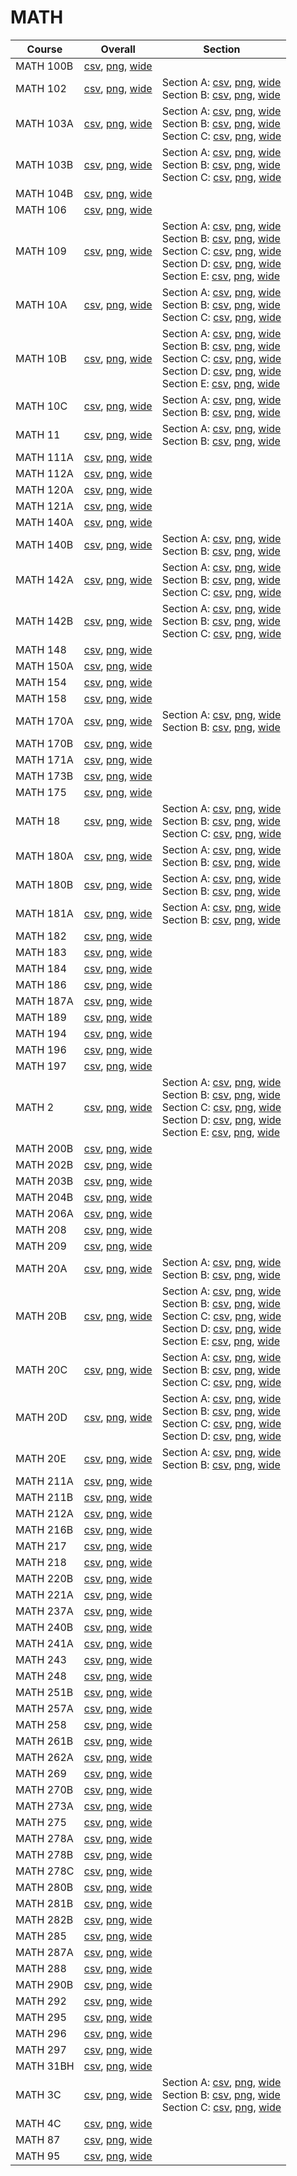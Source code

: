 # MATH

| Course | Overall | Section |
| ------ | ------- | ------- |
| MATH 100B | [csv](https://github.com/UCSD-Historical-Enrollment-Data/2024Winter/blob/main/overall/MATH%20100B.csv), [png](https://raw.githubusercontent.com/UCSD-Historical-Enrollment-Data/2024Winter/main/plot_overall/MATH%20100B.png), [wide](https://raw.githubusercontent.com/UCSD-Historical-Enrollment-Data/2024Winter/main/plot_overall_wide/MATH%20100B.png) |  |
| MATH 102 | [csv](https://github.com/UCSD-Historical-Enrollment-Data/2024Winter/blob/main/overall/MATH%20102.csv), [png](https://raw.githubusercontent.com/UCSD-Historical-Enrollment-Data/2024Winter/main/plot_overall/MATH%20102.png), [wide](https://raw.githubusercontent.com/UCSD-Historical-Enrollment-Data/2024Winter/main/plot_overall_wide/MATH%20102.png) | Section A: [csv](https://github.com/UCSD-Historical-Enrollment-Data/2024Winter/blob/main/section/MATH%20102_A.csv), [png](https://raw.githubusercontent.com/UCSD-Historical-Enrollment-Data/2024Winter/main/plot_section/MATH%20102_A.png), [wide](https://raw.githubusercontent.com/UCSD-Historical-Enrollment-Data/2024Winter/main/plot_section_wide/MATH%20102_A.png)<br>Section B: [csv](https://github.com/UCSD-Historical-Enrollment-Data/2024Winter/blob/main/section/MATH%20102_B.csv), [png](https://raw.githubusercontent.com/UCSD-Historical-Enrollment-Data/2024Winter/main/plot_section/MATH%20102_B.png), [wide](https://raw.githubusercontent.com/UCSD-Historical-Enrollment-Data/2024Winter/main/plot_section_wide/MATH%20102_B.png) |
| MATH 103A | [csv](https://github.com/UCSD-Historical-Enrollment-Data/2024Winter/blob/main/overall/MATH%20103A.csv), [png](https://raw.githubusercontent.com/UCSD-Historical-Enrollment-Data/2024Winter/main/plot_overall/MATH%20103A.png), [wide](https://raw.githubusercontent.com/UCSD-Historical-Enrollment-Data/2024Winter/main/plot_overall_wide/MATH%20103A.png) | Section A: [csv](https://github.com/UCSD-Historical-Enrollment-Data/2024Winter/blob/main/section/MATH%20103A_A.csv), [png](https://raw.githubusercontent.com/UCSD-Historical-Enrollment-Data/2024Winter/main/plot_section/MATH%20103A_A.png), [wide](https://raw.githubusercontent.com/UCSD-Historical-Enrollment-Data/2024Winter/main/plot_section_wide/MATH%20103A_A.png)<br>Section B: [csv](https://github.com/UCSD-Historical-Enrollment-Data/2024Winter/blob/main/section/MATH%20103A_B.csv), [png](https://raw.githubusercontent.com/UCSD-Historical-Enrollment-Data/2024Winter/main/plot_section/MATH%20103A_B.png), [wide](https://raw.githubusercontent.com/UCSD-Historical-Enrollment-Data/2024Winter/main/plot_section_wide/MATH%20103A_B.png)<br>Section C: [csv](https://github.com/UCSD-Historical-Enrollment-Data/2024Winter/blob/main/section/MATH%20103A_C.csv), [png](https://raw.githubusercontent.com/UCSD-Historical-Enrollment-Data/2024Winter/main/plot_section/MATH%20103A_C.png), [wide](https://raw.githubusercontent.com/UCSD-Historical-Enrollment-Data/2024Winter/main/plot_section_wide/MATH%20103A_C.png) |
| MATH 103B | [csv](https://github.com/UCSD-Historical-Enrollment-Data/2024Winter/blob/main/overall/MATH%20103B.csv), [png](https://raw.githubusercontent.com/UCSD-Historical-Enrollment-Data/2024Winter/main/plot_overall/MATH%20103B.png), [wide](https://raw.githubusercontent.com/UCSD-Historical-Enrollment-Data/2024Winter/main/plot_overall_wide/MATH%20103B.png) | Section A: [csv](https://github.com/UCSD-Historical-Enrollment-Data/2024Winter/blob/main/section/MATH%20103B_A.csv), [png](https://raw.githubusercontent.com/UCSD-Historical-Enrollment-Data/2024Winter/main/plot_section/MATH%20103B_A.png), [wide](https://raw.githubusercontent.com/UCSD-Historical-Enrollment-Data/2024Winter/main/plot_section_wide/MATH%20103B_A.png)<br>Section B: [csv](https://github.com/UCSD-Historical-Enrollment-Data/2024Winter/blob/main/section/MATH%20103B_B.csv), [png](https://raw.githubusercontent.com/UCSD-Historical-Enrollment-Data/2024Winter/main/plot_section/MATH%20103B_B.png), [wide](https://raw.githubusercontent.com/UCSD-Historical-Enrollment-Data/2024Winter/main/plot_section_wide/MATH%20103B_B.png)<br>Section C: [csv](https://github.com/UCSD-Historical-Enrollment-Data/2024Winter/blob/main/section/MATH%20103B_C.csv), [png](https://raw.githubusercontent.com/UCSD-Historical-Enrollment-Data/2024Winter/main/plot_section/MATH%20103B_C.png), [wide](https://raw.githubusercontent.com/UCSD-Historical-Enrollment-Data/2024Winter/main/plot_section_wide/MATH%20103B_C.png) |
| MATH 104B | [csv](https://github.com/UCSD-Historical-Enrollment-Data/2024Winter/blob/main/overall/MATH%20104B.csv), [png](https://raw.githubusercontent.com/UCSD-Historical-Enrollment-Data/2024Winter/main/plot_overall/MATH%20104B.png), [wide](https://raw.githubusercontent.com/UCSD-Historical-Enrollment-Data/2024Winter/main/plot_overall_wide/MATH%20104B.png) |  |
| MATH 106 | [csv](https://github.com/UCSD-Historical-Enrollment-Data/2024Winter/blob/main/overall/MATH%20106.csv), [png](https://raw.githubusercontent.com/UCSD-Historical-Enrollment-Data/2024Winter/main/plot_overall/MATH%20106.png), [wide](https://raw.githubusercontent.com/UCSD-Historical-Enrollment-Data/2024Winter/main/plot_overall_wide/MATH%20106.png) |  |
| MATH 109 | [csv](https://github.com/UCSD-Historical-Enrollment-Data/2024Winter/blob/main/overall/MATH%20109.csv), [png](https://raw.githubusercontent.com/UCSD-Historical-Enrollment-Data/2024Winter/main/plot_overall/MATH%20109.png), [wide](https://raw.githubusercontent.com/UCSD-Historical-Enrollment-Data/2024Winter/main/plot_overall_wide/MATH%20109.png) | Section A: [csv](https://github.com/UCSD-Historical-Enrollment-Data/2024Winter/blob/main/section/MATH%20109_A.csv), [png](https://raw.githubusercontent.com/UCSD-Historical-Enrollment-Data/2024Winter/main/plot_section/MATH%20109_A.png), [wide](https://raw.githubusercontent.com/UCSD-Historical-Enrollment-Data/2024Winter/main/plot_section_wide/MATH%20109_A.png)<br>Section B: [csv](https://github.com/UCSD-Historical-Enrollment-Data/2024Winter/blob/main/section/MATH%20109_B.csv), [png](https://raw.githubusercontent.com/UCSD-Historical-Enrollment-Data/2024Winter/main/plot_section/MATH%20109_B.png), [wide](https://raw.githubusercontent.com/UCSD-Historical-Enrollment-Data/2024Winter/main/plot_section_wide/MATH%20109_B.png)<br>Section C: [csv](https://github.com/UCSD-Historical-Enrollment-Data/2024Winter/blob/main/section/MATH%20109_C.csv), [png](https://raw.githubusercontent.com/UCSD-Historical-Enrollment-Data/2024Winter/main/plot_section/MATH%20109_C.png), [wide](https://raw.githubusercontent.com/UCSD-Historical-Enrollment-Data/2024Winter/main/plot_section_wide/MATH%20109_C.png)<br>Section D: [csv](https://github.com/UCSD-Historical-Enrollment-Data/2024Winter/blob/main/section/MATH%20109_D.csv), [png](https://raw.githubusercontent.com/UCSD-Historical-Enrollment-Data/2024Winter/main/plot_section/MATH%20109_D.png), [wide](https://raw.githubusercontent.com/UCSD-Historical-Enrollment-Data/2024Winter/main/plot_section_wide/MATH%20109_D.png)<br>Section E: [csv](https://github.com/UCSD-Historical-Enrollment-Data/2024Winter/blob/main/section/MATH%20109_E.csv), [png](https://raw.githubusercontent.com/UCSD-Historical-Enrollment-Data/2024Winter/main/plot_section/MATH%20109_E.png), [wide](https://raw.githubusercontent.com/UCSD-Historical-Enrollment-Data/2024Winter/main/plot_section_wide/MATH%20109_E.png) |
| MATH 10A | [csv](https://github.com/UCSD-Historical-Enrollment-Data/2024Winter/blob/main/overall/MATH%2010A.csv), [png](https://raw.githubusercontent.com/UCSD-Historical-Enrollment-Data/2024Winter/main/plot_overall/MATH%2010A.png), [wide](https://raw.githubusercontent.com/UCSD-Historical-Enrollment-Data/2024Winter/main/plot_overall_wide/MATH%2010A.png) | Section A: [csv](https://github.com/UCSD-Historical-Enrollment-Data/2024Winter/blob/main/section/MATH%2010A_A.csv), [png](https://raw.githubusercontent.com/UCSD-Historical-Enrollment-Data/2024Winter/main/plot_section/MATH%2010A_A.png), [wide](https://raw.githubusercontent.com/UCSD-Historical-Enrollment-Data/2024Winter/main/plot_section_wide/MATH%2010A_A.png)<br>Section B: [csv](https://github.com/UCSD-Historical-Enrollment-Data/2024Winter/blob/main/section/MATH%2010A_B.csv), [png](https://raw.githubusercontent.com/UCSD-Historical-Enrollment-Data/2024Winter/main/plot_section/MATH%2010A_B.png), [wide](https://raw.githubusercontent.com/UCSD-Historical-Enrollment-Data/2024Winter/main/plot_section_wide/MATH%2010A_B.png)<br>Section C: [csv](https://github.com/UCSD-Historical-Enrollment-Data/2024Winter/blob/main/section/MATH%2010A_C.csv), [png](https://raw.githubusercontent.com/UCSD-Historical-Enrollment-Data/2024Winter/main/plot_section/MATH%2010A_C.png), [wide](https://raw.githubusercontent.com/UCSD-Historical-Enrollment-Data/2024Winter/main/plot_section_wide/MATH%2010A_C.png) |
| MATH 10B | [csv](https://github.com/UCSD-Historical-Enrollment-Data/2024Winter/blob/main/overall/MATH%2010B.csv), [png](https://raw.githubusercontent.com/UCSD-Historical-Enrollment-Data/2024Winter/main/plot_overall/MATH%2010B.png), [wide](https://raw.githubusercontent.com/UCSD-Historical-Enrollment-Data/2024Winter/main/plot_overall_wide/MATH%2010B.png) | Section A: [csv](https://github.com/UCSD-Historical-Enrollment-Data/2024Winter/blob/main/section/MATH%2010B_A.csv), [png](https://raw.githubusercontent.com/UCSD-Historical-Enrollment-Data/2024Winter/main/plot_section/MATH%2010B_A.png), [wide](https://raw.githubusercontent.com/UCSD-Historical-Enrollment-Data/2024Winter/main/plot_section_wide/MATH%2010B_A.png)<br>Section B: [csv](https://github.com/UCSD-Historical-Enrollment-Data/2024Winter/blob/main/section/MATH%2010B_B.csv), [png](https://raw.githubusercontent.com/UCSD-Historical-Enrollment-Data/2024Winter/main/plot_section/MATH%2010B_B.png), [wide](https://raw.githubusercontent.com/UCSD-Historical-Enrollment-Data/2024Winter/main/plot_section_wide/MATH%2010B_B.png)<br>Section C: [csv](https://github.com/UCSD-Historical-Enrollment-Data/2024Winter/blob/main/section/MATH%2010B_C.csv), [png](https://raw.githubusercontent.com/UCSD-Historical-Enrollment-Data/2024Winter/main/plot_section/MATH%2010B_C.png), [wide](https://raw.githubusercontent.com/UCSD-Historical-Enrollment-Data/2024Winter/main/plot_section_wide/MATH%2010B_C.png)<br>Section D: [csv](https://github.com/UCSD-Historical-Enrollment-Data/2024Winter/blob/main/section/MATH%2010B_D.csv), [png](https://raw.githubusercontent.com/UCSD-Historical-Enrollment-Data/2024Winter/main/plot_section/MATH%2010B_D.png), [wide](https://raw.githubusercontent.com/UCSD-Historical-Enrollment-Data/2024Winter/main/plot_section_wide/MATH%2010B_D.png)<br>Section E: [csv](https://github.com/UCSD-Historical-Enrollment-Data/2024Winter/blob/main/section/MATH%2010B_E.csv), [png](https://raw.githubusercontent.com/UCSD-Historical-Enrollment-Data/2024Winter/main/plot_section/MATH%2010B_E.png), [wide](https://raw.githubusercontent.com/UCSD-Historical-Enrollment-Data/2024Winter/main/plot_section_wide/MATH%2010B_E.png) |
| MATH 10C | [csv](https://github.com/UCSD-Historical-Enrollment-Data/2024Winter/blob/main/overall/MATH%2010C.csv), [png](https://raw.githubusercontent.com/UCSD-Historical-Enrollment-Data/2024Winter/main/plot_overall/MATH%2010C.png), [wide](https://raw.githubusercontent.com/UCSD-Historical-Enrollment-Data/2024Winter/main/plot_overall_wide/MATH%2010C.png) | Section A: [csv](https://github.com/UCSD-Historical-Enrollment-Data/2024Winter/blob/main/section/MATH%2010C_A.csv), [png](https://raw.githubusercontent.com/UCSD-Historical-Enrollment-Data/2024Winter/main/plot_section/MATH%2010C_A.png), [wide](https://raw.githubusercontent.com/UCSD-Historical-Enrollment-Data/2024Winter/main/plot_section_wide/MATH%2010C_A.png)<br>Section B: [csv](https://github.com/UCSD-Historical-Enrollment-Data/2024Winter/blob/main/section/MATH%2010C_B.csv), [png](https://raw.githubusercontent.com/UCSD-Historical-Enrollment-Data/2024Winter/main/plot_section/MATH%2010C_B.png), [wide](https://raw.githubusercontent.com/UCSD-Historical-Enrollment-Data/2024Winter/main/plot_section_wide/MATH%2010C_B.png) |
| MATH 11 | [csv](https://github.com/UCSD-Historical-Enrollment-Data/2024Winter/blob/main/overall/MATH%2011.csv), [png](https://raw.githubusercontent.com/UCSD-Historical-Enrollment-Data/2024Winter/main/plot_overall/MATH%2011.png), [wide](https://raw.githubusercontent.com/UCSD-Historical-Enrollment-Data/2024Winter/main/plot_overall_wide/MATH%2011.png) | Section A: [csv](https://github.com/UCSD-Historical-Enrollment-Data/2024Winter/blob/main/section/MATH%2011_A.csv), [png](https://raw.githubusercontent.com/UCSD-Historical-Enrollment-Data/2024Winter/main/plot_section/MATH%2011_A.png), [wide](https://raw.githubusercontent.com/UCSD-Historical-Enrollment-Data/2024Winter/main/plot_section_wide/MATH%2011_A.png)<br>Section B: [csv](https://github.com/UCSD-Historical-Enrollment-Data/2024Winter/blob/main/section/MATH%2011_B.csv), [png](https://raw.githubusercontent.com/UCSD-Historical-Enrollment-Data/2024Winter/main/plot_section/MATH%2011_B.png), [wide](https://raw.githubusercontent.com/UCSD-Historical-Enrollment-Data/2024Winter/main/plot_section_wide/MATH%2011_B.png) |
| MATH 111A | [csv](https://github.com/UCSD-Historical-Enrollment-Data/2024Winter/blob/main/overall/MATH%20111A.csv), [png](https://raw.githubusercontent.com/UCSD-Historical-Enrollment-Data/2024Winter/main/plot_overall/MATH%20111A.png), [wide](https://raw.githubusercontent.com/UCSD-Historical-Enrollment-Data/2024Winter/main/plot_overall_wide/MATH%20111A.png) |  |
| MATH 112A | [csv](https://github.com/UCSD-Historical-Enrollment-Data/2024Winter/blob/main/overall/MATH%20112A.csv), [png](https://raw.githubusercontent.com/UCSD-Historical-Enrollment-Data/2024Winter/main/plot_overall/MATH%20112A.png), [wide](https://raw.githubusercontent.com/UCSD-Historical-Enrollment-Data/2024Winter/main/plot_overall_wide/MATH%20112A.png) |  |
| MATH 120A | [csv](https://github.com/UCSD-Historical-Enrollment-Data/2024Winter/blob/main/overall/MATH%20120A.csv), [png](https://raw.githubusercontent.com/UCSD-Historical-Enrollment-Data/2024Winter/main/plot_overall/MATH%20120A.png), [wide](https://raw.githubusercontent.com/UCSD-Historical-Enrollment-Data/2024Winter/main/plot_overall_wide/MATH%20120A.png) |  |
| MATH 121A | [csv](https://github.com/UCSD-Historical-Enrollment-Data/2024Winter/blob/main/overall/MATH%20121A.csv), [png](https://raw.githubusercontent.com/UCSD-Historical-Enrollment-Data/2024Winter/main/plot_overall/MATH%20121A.png), [wide](https://raw.githubusercontent.com/UCSD-Historical-Enrollment-Data/2024Winter/main/plot_overall_wide/MATH%20121A.png) |  |
| MATH 140A | [csv](https://github.com/UCSD-Historical-Enrollment-Data/2024Winter/blob/main/overall/MATH%20140A.csv), [png](https://raw.githubusercontent.com/UCSD-Historical-Enrollment-Data/2024Winter/main/plot_overall/MATH%20140A.png), [wide](https://raw.githubusercontent.com/UCSD-Historical-Enrollment-Data/2024Winter/main/plot_overall_wide/MATH%20140A.png) |  |
| MATH 140B | [csv](https://github.com/UCSD-Historical-Enrollment-Data/2024Winter/blob/main/overall/MATH%20140B.csv), [png](https://raw.githubusercontent.com/UCSD-Historical-Enrollment-Data/2024Winter/main/plot_overall/MATH%20140B.png), [wide](https://raw.githubusercontent.com/UCSD-Historical-Enrollment-Data/2024Winter/main/plot_overall_wide/MATH%20140B.png) | Section A: [csv](https://github.com/UCSD-Historical-Enrollment-Data/2024Winter/blob/main/section/MATH%20140B_A.csv), [png](https://raw.githubusercontent.com/UCSD-Historical-Enrollment-Data/2024Winter/main/plot_section/MATH%20140B_A.png), [wide](https://raw.githubusercontent.com/UCSD-Historical-Enrollment-Data/2024Winter/main/plot_section_wide/MATH%20140B_A.png)<br>Section B: [csv](https://github.com/UCSD-Historical-Enrollment-Data/2024Winter/blob/main/section/MATH%20140B_B.csv), [png](https://raw.githubusercontent.com/UCSD-Historical-Enrollment-Data/2024Winter/main/plot_section/MATH%20140B_B.png), [wide](https://raw.githubusercontent.com/UCSD-Historical-Enrollment-Data/2024Winter/main/plot_section_wide/MATH%20140B_B.png) |
| MATH 142A | [csv](https://github.com/UCSD-Historical-Enrollment-Data/2024Winter/blob/main/overall/MATH%20142A.csv), [png](https://raw.githubusercontent.com/UCSD-Historical-Enrollment-Data/2024Winter/main/plot_overall/MATH%20142A.png), [wide](https://raw.githubusercontent.com/UCSD-Historical-Enrollment-Data/2024Winter/main/plot_overall_wide/MATH%20142A.png) | Section A: [csv](https://github.com/UCSD-Historical-Enrollment-Data/2024Winter/blob/main/section/MATH%20142A_A.csv), [png](https://raw.githubusercontent.com/UCSD-Historical-Enrollment-Data/2024Winter/main/plot_section/MATH%20142A_A.png), [wide](https://raw.githubusercontent.com/UCSD-Historical-Enrollment-Data/2024Winter/main/plot_section_wide/MATH%20142A_A.png)<br>Section B: [csv](https://github.com/UCSD-Historical-Enrollment-Data/2024Winter/blob/main/section/MATH%20142A_B.csv), [png](https://raw.githubusercontent.com/UCSD-Historical-Enrollment-Data/2024Winter/main/plot_section/MATH%20142A_B.png), [wide](https://raw.githubusercontent.com/UCSD-Historical-Enrollment-Data/2024Winter/main/plot_section_wide/MATH%20142A_B.png)<br>Section C: [csv](https://github.com/UCSD-Historical-Enrollment-Data/2024Winter/blob/main/section/MATH%20142A_C.csv), [png](https://raw.githubusercontent.com/UCSD-Historical-Enrollment-Data/2024Winter/main/plot_section/MATH%20142A_C.png), [wide](https://raw.githubusercontent.com/UCSD-Historical-Enrollment-Data/2024Winter/main/plot_section_wide/MATH%20142A_C.png) |
| MATH 142B | [csv](https://github.com/UCSD-Historical-Enrollment-Data/2024Winter/blob/main/overall/MATH%20142B.csv), [png](https://raw.githubusercontent.com/UCSD-Historical-Enrollment-Data/2024Winter/main/plot_overall/MATH%20142B.png), [wide](https://raw.githubusercontent.com/UCSD-Historical-Enrollment-Data/2024Winter/main/plot_overall_wide/MATH%20142B.png) | Section A: [csv](https://github.com/UCSD-Historical-Enrollment-Data/2024Winter/blob/main/section/MATH%20142B_A.csv), [png](https://raw.githubusercontent.com/UCSD-Historical-Enrollment-Data/2024Winter/main/plot_section/MATH%20142B_A.png), [wide](https://raw.githubusercontent.com/UCSD-Historical-Enrollment-Data/2024Winter/main/plot_section_wide/MATH%20142B_A.png)<br>Section B: [csv](https://github.com/UCSD-Historical-Enrollment-Data/2024Winter/blob/main/section/MATH%20142B_B.csv), [png](https://raw.githubusercontent.com/UCSD-Historical-Enrollment-Data/2024Winter/main/plot_section/MATH%20142B_B.png), [wide](https://raw.githubusercontent.com/UCSD-Historical-Enrollment-Data/2024Winter/main/plot_section_wide/MATH%20142B_B.png)<br>Section C: [csv](https://github.com/UCSD-Historical-Enrollment-Data/2024Winter/blob/main/section/MATH%20142B_C.csv), [png](https://raw.githubusercontent.com/UCSD-Historical-Enrollment-Data/2024Winter/main/plot_section/MATH%20142B_C.png), [wide](https://raw.githubusercontent.com/UCSD-Historical-Enrollment-Data/2024Winter/main/plot_section_wide/MATH%20142B_C.png) |
| MATH 148 | [csv](https://github.com/UCSD-Historical-Enrollment-Data/2024Winter/blob/main/overall/MATH%20148.csv), [png](https://raw.githubusercontent.com/UCSD-Historical-Enrollment-Data/2024Winter/main/plot_overall/MATH%20148.png), [wide](https://raw.githubusercontent.com/UCSD-Historical-Enrollment-Data/2024Winter/main/plot_overall_wide/MATH%20148.png) |  |
| MATH 150A | [csv](https://github.com/UCSD-Historical-Enrollment-Data/2024Winter/blob/main/overall/MATH%20150A.csv), [png](https://raw.githubusercontent.com/UCSD-Historical-Enrollment-Data/2024Winter/main/plot_overall/MATH%20150A.png), [wide](https://raw.githubusercontent.com/UCSD-Historical-Enrollment-Data/2024Winter/main/plot_overall_wide/MATH%20150A.png) |  |
| MATH 154 | [csv](https://github.com/UCSD-Historical-Enrollment-Data/2024Winter/blob/main/overall/MATH%20154.csv), [png](https://raw.githubusercontent.com/UCSD-Historical-Enrollment-Data/2024Winter/main/plot_overall/MATH%20154.png), [wide](https://raw.githubusercontent.com/UCSD-Historical-Enrollment-Data/2024Winter/main/plot_overall_wide/MATH%20154.png) |  |
| MATH 158 | [csv](https://github.com/UCSD-Historical-Enrollment-Data/2024Winter/blob/main/overall/MATH%20158.csv), [png](https://raw.githubusercontent.com/UCSD-Historical-Enrollment-Data/2024Winter/main/plot_overall/MATH%20158.png), [wide](https://raw.githubusercontent.com/UCSD-Historical-Enrollment-Data/2024Winter/main/plot_overall_wide/MATH%20158.png) |  |
| MATH 170A | [csv](https://github.com/UCSD-Historical-Enrollment-Data/2024Winter/blob/main/overall/MATH%20170A.csv), [png](https://raw.githubusercontent.com/UCSD-Historical-Enrollment-Data/2024Winter/main/plot_overall/MATH%20170A.png), [wide](https://raw.githubusercontent.com/UCSD-Historical-Enrollment-Data/2024Winter/main/plot_overall_wide/MATH%20170A.png) | Section A: [csv](https://github.com/UCSD-Historical-Enrollment-Data/2024Winter/blob/main/section/MATH%20170A_A.csv), [png](https://raw.githubusercontent.com/UCSD-Historical-Enrollment-Data/2024Winter/main/plot_section/MATH%20170A_A.png), [wide](https://raw.githubusercontent.com/UCSD-Historical-Enrollment-Data/2024Winter/main/plot_section_wide/MATH%20170A_A.png)<br>Section B: [csv](https://github.com/UCSD-Historical-Enrollment-Data/2024Winter/blob/main/section/MATH%20170A_B.csv), [png](https://raw.githubusercontent.com/UCSD-Historical-Enrollment-Data/2024Winter/main/plot_section/MATH%20170A_B.png), [wide](https://raw.githubusercontent.com/UCSD-Historical-Enrollment-Data/2024Winter/main/plot_section_wide/MATH%20170A_B.png) |
| MATH 170B | [csv](https://github.com/UCSD-Historical-Enrollment-Data/2024Winter/blob/main/overall/MATH%20170B.csv), [png](https://raw.githubusercontent.com/UCSD-Historical-Enrollment-Data/2024Winter/main/plot_overall/MATH%20170B.png), [wide](https://raw.githubusercontent.com/UCSD-Historical-Enrollment-Data/2024Winter/main/plot_overall_wide/MATH%20170B.png) |  |
| MATH 171A | [csv](https://github.com/UCSD-Historical-Enrollment-Data/2024Winter/blob/main/overall/MATH%20171A.csv), [png](https://raw.githubusercontent.com/UCSD-Historical-Enrollment-Data/2024Winter/main/plot_overall/MATH%20171A.png), [wide](https://raw.githubusercontent.com/UCSD-Historical-Enrollment-Data/2024Winter/main/plot_overall_wide/MATH%20171A.png) |  |
| MATH 173B | [csv](https://github.com/UCSD-Historical-Enrollment-Data/2024Winter/blob/main/overall/MATH%20173B.csv), [png](https://raw.githubusercontent.com/UCSD-Historical-Enrollment-Data/2024Winter/main/plot_overall/MATH%20173B.png), [wide](https://raw.githubusercontent.com/UCSD-Historical-Enrollment-Data/2024Winter/main/plot_overall_wide/MATH%20173B.png) |  |
| MATH 175 | [csv](https://github.com/UCSD-Historical-Enrollment-Data/2024Winter/blob/main/overall/MATH%20175.csv), [png](https://raw.githubusercontent.com/UCSD-Historical-Enrollment-Data/2024Winter/main/plot_overall/MATH%20175.png), [wide](https://raw.githubusercontent.com/UCSD-Historical-Enrollment-Data/2024Winter/main/plot_overall_wide/MATH%20175.png) |  |
| MATH 18 | [csv](https://github.com/UCSD-Historical-Enrollment-Data/2024Winter/blob/main/overall/MATH%2018.csv), [png](https://raw.githubusercontent.com/UCSD-Historical-Enrollment-Data/2024Winter/main/plot_overall/MATH%2018.png), [wide](https://raw.githubusercontent.com/UCSD-Historical-Enrollment-Data/2024Winter/main/plot_overall_wide/MATH%2018.png) | Section A: [csv](https://github.com/UCSD-Historical-Enrollment-Data/2024Winter/blob/main/section/MATH%2018_A.csv), [png](https://raw.githubusercontent.com/UCSD-Historical-Enrollment-Data/2024Winter/main/plot_section/MATH%2018_A.png), [wide](https://raw.githubusercontent.com/UCSD-Historical-Enrollment-Data/2024Winter/main/plot_section_wide/MATH%2018_A.png)<br>Section B: [csv](https://github.com/UCSD-Historical-Enrollment-Data/2024Winter/blob/main/section/MATH%2018_B.csv), [png](https://raw.githubusercontent.com/UCSD-Historical-Enrollment-Data/2024Winter/main/plot_section/MATH%2018_B.png), [wide](https://raw.githubusercontent.com/UCSD-Historical-Enrollment-Data/2024Winter/main/plot_section_wide/MATH%2018_B.png)<br>Section C: [csv](https://github.com/UCSD-Historical-Enrollment-Data/2024Winter/blob/main/section/MATH%2018_C.csv), [png](https://raw.githubusercontent.com/UCSD-Historical-Enrollment-Data/2024Winter/main/plot_section/MATH%2018_C.png), [wide](https://raw.githubusercontent.com/UCSD-Historical-Enrollment-Data/2024Winter/main/plot_section_wide/MATH%2018_C.png) |
| MATH 180A | [csv](https://github.com/UCSD-Historical-Enrollment-Data/2024Winter/blob/main/overall/MATH%20180A.csv), [png](https://raw.githubusercontent.com/UCSD-Historical-Enrollment-Data/2024Winter/main/plot_overall/MATH%20180A.png), [wide](https://raw.githubusercontent.com/UCSD-Historical-Enrollment-Data/2024Winter/main/plot_overall_wide/MATH%20180A.png) | Section A: [csv](https://github.com/UCSD-Historical-Enrollment-Data/2024Winter/blob/main/section/MATH%20180A_A.csv), [png](https://raw.githubusercontent.com/UCSD-Historical-Enrollment-Data/2024Winter/main/plot_section/MATH%20180A_A.png), [wide](https://raw.githubusercontent.com/UCSD-Historical-Enrollment-Data/2024Winter/main/plot_section_wide/MATH%20180A_A.png)<br>Section B: [csv](https://github.com/UCSD-Historical-Enrollment-Data/2024Winter/blob/main/section/MATH%20180A_B.csv), [png](https://raw.githubusercontent.com/UCSD-Historical-Enrollment-Data/2024Winter/main/plot_section/MATH%20180A_B.png), [wide](https://raw.githubusercontent.com/UCSD-Historical-Enrollment-Data/2024Winter/main/plot_section_wide/MATH%20180A_B.png) |
| MATH 180B | [csv](https://github.com/UCSD-Historical-Enrollment-Data/2024Winter/blob/main/overall/MATH%20180B.csv), [png](https://raw.githubusercontent.com/UCSD-Historical-Enrollment-Data/2024Winter/main/plot_overall/MATH%20180B.png), [wide](https://raw.githubusercontent.com/UCSD-Historical-Enrollment-Data/2024Winter/main/plot_overall_wide/MATH%20180B.png) | Section A: [csv](https://github.com/UCSD-Historical-Enrollment-Data/2024Winter/blob/main/section/MATH%20180B_A.csv), [png](https://raw.githubusercontent.com/UCSD-Historical-Enrollment-Data/2024Winter/main/plot_section/MATH%20180B_A.png), [wide](https://raw.githubusercontent.com/UCSD-Historical-Enrollment-Data/2024Winter/main/plot_section_wide/MATH%20180B_A.png)<br>Section B: [csv](https://github.com/UCSD-Historical-Enrollment-Data/2024Winter/blob/main/section/MATH%20180B_B.csv), [png](https://raw.githubusercontent.com/UCSD-Historical-Enrollment-Data/2024Winter/main/plot_section/MATH%20180B_B.png), [wide](https://raw.githubusercontent.com/UCSD-Historical-Enrollment-Data/2024Winter/main/plot_section_wide/MATH%20180B_B.png) |
| MATH 181A | [csv](https://github.com/UCSD-Historical-Enrollment-Data/2024Winter/blob/main/overall/MATH%20181A.csv), [png](https://raw.githubusercontent.com/UCSD-Historical-Enrollment-Data/2024Winter/main/plot_overall/MATH%20181A.png), [wide](https://raw.githubusercontent.com/UCSD-Historical-Enrollment-Data/2024Winter/main/plot_overall_wide/MATH%20181A.png) | Section A: [csv](https://github.com/UCSD-Historical-Enrollment-Data/2024Winter/blob/main/section/MATH%20181A_A.csv), [png](https://raw.githubusercontent.com/UCSD-Historical-Enrollment-Data/2024Winter/main/plot_section/MATH%20181A_A.png), [wide](https://raw.githubusercontent.com/UCSD-Historical-Enrollment-Data/2024Winter/main/plot_section_wide/MATH%20181A_A.png)<br>Section B: [csv](https://github.com/UCSD-Historical-Enrollment-Data/2024Winter/blob/main/section/MATH%20181A_B.csv), [png](https://raw.githubusercontent.com/UCSD-Historical-Enrollment-Data/2024Winter/main/plot_section/MATH%20181A_B.png), [wide](https://raw.githubusercontent.com/UCSD-Historical-Enrollment-Data/2024Winter/main/plot_section_wide/MATH%20181A_B.png) |
| MATH 182 | [csv](https://github.com/UCSD-Historical-Enrollment-Data/2024Winter/blob/main/overall/MATH%20182.csv), [png](https://raw.githubusercontent.com/UCSD-Historical-Enrollment-Data/2024Winter/main/plot_overall/MATH%20182.png), [wide](https://raw.githubusercontent.com/UCSD-Historical-Enrollment-Data/2024Winter/main/plot_overall_wide/MATH%20182.png) |  |
| MATH 183 | [csv](https://github.com/UCSD-Historical-Enrollment-Data/2024Winter/blob/main/overall/MATH%20183.csv), [png](https://raw.githubusercontent.com/UCSD-Historical-Enrollment-Data/2024Winter/main/plot_overall/MATH%20183.png), [wide](https://raw.githubusercontent.com/UCSD-Historical-Enrollment-Data/2024Winter/main/plot_overall_wide/MATH%20183.png) |  |
| MATH 184 | [csv](https://github.com/UCSD-Historical-Enrollment-Data/2024Winter/blob/main/overall/MATH%20184.csv), [png](https://raw.githubusercontent.com/UCSD-Historical-Enrollment-Data/2024Winter/main/plot_overall/MATH%20184.png), [wide](https://raw.githubusercontent.com/UCSD-Historical-Enrollment-Data/2024Winter/main/plot_overall_wide/MATH%20184.png) |  |
| MATH 186 | [csv](https://github.com/UCSD-Historical-Enrollment-Data/2024Winter/blob/main/overall/MATH%20186.csv), [png](https://raw.githubusercontent.com/UCSD-Historical-Enrollment-Data/2024Winter/main/plot_overall/MATH%20186.png), [wide](https://raw.githubusercontent.com/UCSD-Historical-Enrollment-Data/2024Winter/main/plot_overall_wide/MATH%20186.png) |  |
| MATH 187A | [csv](https://github.com/UCSD-Historical-Enrollment-Data/2024Winter/blob/main/overall/MATH%20187A.csv), [png](https://raw.githubusercontent.com/UCSD-Historical-Enrollment-Data/2024Winter/main/plot_overall/MATH%20187A.png), [wide](https://raw.githubusercontent.com/UCSD-Historical-Enrollment-Data/2024Winter/main/plot_overall_wide/MATH%20187A.png) |  |
| MATH 189 | [csv](https://github.com/UCSD-Historical-Enrollment-Data/2024Winter/blob/main/overall/MATH%20189.csv), [png](https://raw.githubusercontent.com/UCSD-Historical-Enrollment-Data/2024Winter/main/plot_overall/MATH%20189.png), [wide](https://raw.githubusercontent.com/UCSD-Historical-Enrollment-Data/2024Winter/main/plot_overall_wide/MATH%20189.png) |  |
| MATH 194 | [csv](https://github.com/UCSD-Historical-Enrollment-Data/2024Winter/blob/main/overall/MATH%20194.csv), [png](https://raw.githubusercontent.com/UCSD-Historical-Enrollment-Data/2024Winter/main/plot_overall/MATH%20194.png), [wide](https://raw.githubusercontent.com/UCSD-Historical-Enrollment-Data/2024Winter/main/plot_overall_wide/MATH%20194.png) |  |
| MATH 196 | [csv](https://github.com/UCSD-Historical-Enrollment-Data/2024Winter/blob/main/overall/MATH%20196.csv), [png](https://raw.githubusercontent.com/UCSD-Historical-Enrollment-Data/2024Winter/main/plot_overall/MATH%20196.png), [wide](https://raw.githubusercontent.com/UCSD-Historical-Enrollment-Data/2024Winter/main/plot_overall_wide/MATH%20196.png) |  |
| MATH 197 | [csv](https://github.com/UCSD-Historical-Enrollment-Data/2024Winter/blob/main/overall/MATH%20197.csv), [png](https://raw.githubusercontent.com/UCSD-Historical-Enrollment-Data/2024Winter/main/plot_overall/MATH%20197.png), [wide](https://raw.githubusercontent.com/UCSD-Historical-Enrollment-Data/2024Winter/main/plot_overall_wide/MATH%20197.png) |  |
| MATH 2 | [csv](https://github.com/UCSD-Historical-Enrollment-Data/2024Winter/blob/main/overall/MATH%202.csv), [png](https://raw.githubusercontent.com/UCSD-Historical-Enrollment-Data/2024Winter/main/plot_overall/MATH%202.png), [wide](https://raw.githubusercontent.com/UCSD-Historical-Enrollment-Data/2024Winter/main/plot_overall_wide/MATH%202.png) | Section A: [csv](https://github.com/UCSD-Historical-Enrollment-Data/2024Winter/blob/main/section/MATH%202_A.csv), [png](https://raw.githubusercontent.com/UCSD-Historical-Enrollment-Data/2024Winter/main/plot_section/MATH%202_A.png), [wide](https://raw.githubusercontent.com/UCSD-Historical-Enrollment-Data/2024Winter/main/plot_section_wide/MATH%202_A.png)<br>Section B: [csv](https://github.com/UCSD-Historical-Enrollment-Data/2024Winter/blob/main/section/MATH%202_B.csv), [png](https://raw.githubusercontent.com/UCSD-Historical-Enrollment-Data/2024Winter/main/plot_section/MATH%202_B.png), [wide](https://raw.githubusercontent.com/UCSD-Historical-Enrollment-Data/2024Winter/main/plot_section_wide/MATH%202_B.png)<br>Section C: [csv](https://github.com/UCSD-Historical-Enrollment-Data/2024Winter/blob/main/section/MATH%202_C.csv), [png](https://raw.githubusercontent.com/UCSD-Historical-Enrollment-Data/2024Winter/main/plot_section/MATH%202_C.png), [wide](https://raw.githubusercontent.com/UCSD-Historical-Enrollment-Data/2024Winter/main/plot_section_wide/MATH%202_C.png)<br>Section D: [csv](https://github.com/UCSD-Historical-Enrollment-Data/2024Winter/blob/main/section/MATH%202_D.csv), [png](https://raw.githubusercontent.com/UCSD-Historical-Enrollment-Data/2024Winter/main/plot_section/MATH%202_D.png), [wide](https://raw.githubusercontent.com/UCSD-Historical-Enrollment-Data/2024Winter/main/plot_section_wide/MATH%202_D.png)<br>Section E: [csv](https://github.com/UCSD-Historical-Enrollment-Data/2024Winter/blob/main/section/MATH%202_E.csv), [png](https://raw.githubusercontent.com/UCSD-Historical-Enrollment-Data/2024Winter/main/plot_section/MATH%202_E.png), [wide](https://raw.githubusercontent.com/UCSD-Historical-Enrollment-Data/2024Winter/main/plot_section_wide/MATH%202_E.png) |
| MATH 200B | [csv](https://github.com/UCSD-Historical-Enrollment-Data/2024Winter/blob/main/overall/MATH%20200B.csv), [png](https://raw.githubusercontent.com/UCSD-Historical-Enrollment-Data/2024Winter/main/plot_overall/MATH%20200B.png), [wide](https://raw.githubusercontent.com/UCSD-Historical-Enrollment-Data/2024Winter/main/plot_overall_wide/MATH%20200B.png) |  |
| MATH 202B | [csv](https://github.com/UCSD-Historical-Enrollment-Data/2024Winter/blob/main/overall/MATH%20202B.csv), [png](https://raw.githubusercontent.com/UCSD-Historical-Enrollment-Data/2024Winter/main/plot_overall/MATH%20202B.png), [wide](https://raw.githubusercontent.com/UCSD-Historical-Enrollment-Data/2024Winter/main/plot_overall_wide/MATH%20202B.png) |  |
| MATH 203B | [csv](https://github.com/UCSD-Historical-Enrollment-Data/2024Winter/blob/main/overall/MATH%20203B.csv), [png](https://raw.githubusercontent.com/UCSD-Historical-Enrollment-Data/2024Winter/main/plot_overall/MATH%20203B.png), [wide](https://raw.githubusercontent.com/UCSD-Historical-Enrollment-Data/2024Winter/main/plot_overall_wide/MATH%20203B.png) |  |
| MATH 204B | [csv](https://github.com/UCSD-Historical-Enrollment-Data/2024Winter/blob/main/overall/MATH%20204B.csv), [png](https://raw.githubusercontent.com/UCSD-Historical-Enrollment-Data/2024Winter/main/plot_overall/MATH%20204B.png), [wide](https://raw.githubusercontent.com/UCSD-Historical-Enrollment-Data/2024Winter/main/plot_overall_wide/MATH%20204B.png) |  |
| MATH 206A | [csv](https://github.com/UCSD-Historical-Enrollment-Data/2024Winter/blob/main/overall/MATH%20206A.csv), [png](https://raw.githubusercontent.com/UCSD-Historical-Enrollment-Data/2024Winter/main/plot_overall/MATH%20206A.png), [wide](https://raw.githubusercontent.com/UCSD-Historical-Enrollment-Data/2024Winter/main/plot_overall_wide/MATH%20206A.png) |  |
| MATH 208 | [csv](https://github.com/UCSD-Historical-Enrollment-Data/2024Winter/blob/main/overall/MATH%20208.csv), [png](https://raw.githubusercontent.com/UCSD-Historical-Enrollment-Data/2024Winter/main/plot_overall/MATH%20208.png), [wide](https://raw.githubusercontent.com/UCSD-Historical-Enrollment-Data/2024Winter/main/plot_overall_wide/MATH%20208.png) |  |
| MATH 209 | [csv](https://github.com/UCSD-Historical-Enrollment-Data/2024Winter/blob/main/overall/MATH%20209.csv), [png](https://raw.githubusercontent.com/UCSD-Historical-Enrollment-Data/2024Winter/main/plot_overall/MATH%20209.png), [wide](https://raw.githubusercontent.com/UCSD-Historical-Enrollment-Data/2024Winter/main/plot_overall_wide/MATH%20209.png) |  |
| MATH 20A | [csv](https://github.com/UCSD-Historical-Enrollment-Data/2024Winter/blob/main/overall/MATH%2020A.csv), [png](https://raw.githubusercontent.com/UCSD-Historical-Enrollment-Data/2024Winter/main/plot_overall/MATH%2020A.png), [wide](https://raw.githubusercontent.com/UCSD-Historical-Enrollment-Data/2024Winter/main/plot_overall_wide/MATH%2020A.png) | Section A: [csv](https://github.com/UCSD-Historical-Enrollment-Data/2024Winter/blob/main/section/MATH%2020A_A.csv), [png](https://raw.githubusercontent.com/UCSD-Historical-Enrollment-Data/2024Winter/main/plot_section/MATH%2020A_A.png), [wide](https://raw.githubusercontent.com/UCSD-Historical-Enrollment-Data/2024Winter/main/plot_section_wide/MATH%2020A_A.png)<br>Section B: [csv](https://github.com/UCSD-Historical-Enrollment-Data/2024Winter/blob/main/section/MATH%2020A_B.csv), [png](https://raw.githubusercontent.com/UCSD-Historical-Enrollment-Data/2024Winter/main/plot_section/MATH%2020A_B.png), [wide](https://raw.githubusercontent.com/UCSD-Historical-Enrollment-Data/2024Winter/main/plot_section_wide/MATH%2020A_B.png) |
| MATH 20B | [csv](https://github.com/UCSD-Historical-Enrollment-Data/2024Winter/blob/main/overall/MATH%2020B.csv), [png](https://raw.githubusercontent.com/UCSD-Historical-Enrollment-Data/2024Winter/main/plot_overall/MATH%2020B.png), [wide](https://raw.githubusercontent.com/UCSD-Historical-Enrollment-Data/2024Winter/main/plot_overall_wide/MATH%2020B.png) | Section A: [csv](https://github.com/UCSD-Historical-Enrollment-Data/2024Winter/blob/main/section/MATH%2020B_A.csv), [png](https://raw.githubusercontent.com/UCSD-Historical-Enrollment-Data/2024Winter/main/plot_section/MATH%2020B_A.png), [wide](https://raw.githubusercontent.com/UCSD-Historical-Enrollment-Data/2024Winter/main/plot_section_wide/MATH%2020B_A.png)<br>Section B: [csv](https://github.com/UCSD-Historical-Enrollment-Data/2024Winter/blob/main/section/MATH%2020B_B.csv), [png](https://raw.githubusercontent.com/UCSD-Historical-Enrollment-Data/2024Winter/main/plot_section/MATH%2020B_B.png), [wide](https://raw.githubusercontent.com/UCSD-Historical-Enrollment-Data/2024Winter/main/plot_section_wide/MATH%2020B_B.png)<br>Section C: [csv](https://github.com/UCSD-Historical-Enrollment-Data/2024Winter/blob/main/section/MATH%2020B_C.csv), [png](https://raw.githubusercontent.com/UCSD-Historical-Enrollment-Data/2024Winter/main/plot_section/MATH%2020B_C.png), [wide](https://raw.githubusercontent.com/UCSD-Historical-Enrollment-Data/2024Winter/main/plot_section_wide/MATH%2020B_C.png)<br>Section D: [csv](https://github.com/UCSD-Historical-Enrollment-Data/2024Winter/blob/main/section/MATH%2020B_D.csv), [png](https://raw.githubusercontent.com/UCSD-Historical-Enrollment-Data/2024Winter/main/plot_section/MATH%2020B_D.png), [wide](https://raw.githubusercontent.com/UCSD-Historical-Enrollment-Data/2024Winter/main/plot_section_wide/MATH%2020B_D.png)<br>Section E: [csv](https://github.com/UCSD-Historical-Enrollment-Data/2024Winter/blob/main/section/MATH%2020B_E.csv), [png](https://raw.githubusercontent.com/UCSD-Historical-Enrollment-Data/2024Winter/main/plot_section/MATH%2020B_E.png), [wide](https://raw.githubusercontent.com/UCSD-Historical-Enrollment-Data/2024Winter/main/plot_section_wide/MATH%2020B_E.png) |
| MATH 20C | [csv](https://github.com/UCSD-Historical-Enrollment-Data/2024Winter/blob/main/overall/MATH%2020C.csv), [png](https://raw.githubusercontent.com/UCSD-Historical-Enrollment-Data/2024Winter/main/plot_overall/MATH%2020C.png), [wide](https://raw.githubusercontent.com/UCSD-Historical-Enrollment-Data/2024Winter/main/plot_overall_wide/MATH%2020C.png) | Section A: [csv](https://github.com/UCSD-Historical-Enrollment-Data/2024Winter/blob/main/section/MATH%2020C_A.csv), [png](https://raw.githubusercontent.com/UCSD-Historical-Enrollment-Data/2024Winter/main/plot_section/MATH%2020C_A.png), [wide](https://raw.githubusercontent.com/UCSD-Historical-Enrollment-Data/2024Winter/main/plot_section_wide/MATH%2020C_A.png)<br>Section B: [csv](https://github.com/UCSD-Historical-Enrollment-Data/2024Winter/blob/main/section/MATH%2020C_B.csv), [png](https://raw.githubusercontent.com/UCSD-Historical-Enrollment-Data/2024Winter/main/plot_section/MATH%2020C_B.png), [wide](https://raw.githubusercontent.com/UCSD-Historical-Enrollment-Data/2024Winter/main/plot_section_wide/MATH%2020C_B.png)<br>Section C: [csv](https://github.com/UCSD-Historical-Enrollment-Data/2024Winter/blob/main/section/MATH%2020C_C.csv), [png](https://raw.githubusercontent.com/UCSD-Historical-Enrollment-Data/2024Winter/main/plot_section/MATH%2020C_C.png), [wide](https://raw.githubusercontent.com/UCSD-Historical-Enrollment-Data/2024Winter/main/plot_section_wide/MATH%2020C_C.png) |
| MATH 20D | [csv](https://github.com/UCSD-Historical-Enrollment-Data/2024Winter/blob/main/overall/MATH%2020D.csv), [png](https://raw.githubusercontent.com/UCSD-Historical-Enrollment-Data/2024Winter/main/plot_overall/MATH%2020D.png), [wide](https://raw.githubusercontent.com/UCSD-Historical-Enrollment-Data/2024Winter/main/plot_overall_wide/MATH%2020D.png) | Section A: [csv](https://github.com/UCSD-Historical-Enrollment-Data/2024Winter/blob/main/section/MATH%2020D_A.csv), [png](https://raw.githubusercontent.com/UCSD-Historical-Enrollment-Data/2024Winter/main/plot_section/MATH%2020D_A.png), [wide](https://raw.githubusercontent.com/UCSD-Historical-Enrollment-Data/2024Winter/main/plot_section_wide/MATH%2020D_A.png)<br>Section B: [csv](https://github.com/UCSD-Historical-Enrollment-Data/2024Winter/blob/main/section/MATH%2020D_B.csv), [png](https://raw.githubusercontent.com/UCSD-Historical-Enrollment-Data/2024Winter/main/plot_section/MATH%2020D_B.png), [wide](https://raw.githubusercontent.com/UCSD-Historical-Enrollment-Data/2024Winter/main/plot_section_wide/MATH%2020D_B.png)<br>Section C: [csv](https://github.com/UCSD-Historical-Enrollment-Data/2024Winter/blob/main/section/MATH%2020D_C.csv), [png](https://raw.githubusercontent.com/UCSD-Historical-Enrollment-Data/2024Winter/main/plot_section/MATH%2020D_C.png), [wide](https://raw.githubusercontent.com/UCSD-Historical-Enrollment-Data/2024Winter/main/plot_section_wide/MATH%2020D_C.png)<br>Section D: [csv](https://github.com/UCSD-Historical-Enrollment-Data/2024Winter/blob/main/section/MATH%2020D_D.csv), [png](https://raw.githubusercontent.com/UCSD-Historical-Enrollment-Data/2024Winter/main/plot_section/MATH%2020D_D.png), [wide](https://raw.githubusercontent.com/UCSD-Historical-Enrollment-Data/2024Winter/main/plot_section_wide/MATH%2020D_D.png) |
| MATH 20E | [csv](https://github.com/UCSD-Historical-Enrollment-Data/2024Winter/blob/main/overall/MATH%2020E.csv), [png](https://raw.githubusercontent.com/UCSD-Historical-Enrollment-Data/2024Winter/main/plot_overall/MATH%2020E.png), [wide](https://raw.githubusercontent.com/UCSD-Historical-Enrollment-Data/2024Winter/main/plot_overall_wide/MATH%2020E.png) | Section A: [csv](https://github.com/UCSD-Historical-Enrollment-Data/2024Winter/blob/main/section/MATH%2020E_A.csv), [png](https://raw.githubusercontent.com/UCSD-Historical-Enrollment-Data/2024Winter/main/plot_section/MATH%2020E_A.png), [wide](https://raw.githubusercontent.com/UCSD-Historical-Enrollment-Data/2024Winter/main/plot_section_wide/MATH%2020E_A.png)<br>Section B: [csv](https://github.com/UCSD-Historical-Enrollment-Data/2024Winter/blob/main/section/MATH%2020E_B.csv), [png](https://raw.githubusercontent.com/UCSD-Historical-Enrollment-Data/2024Winter/main/plot_section/MATH%2020E_B.png), [wide](https://raw.githubusercontent.com/UCSD-Historical-Enrollment-Data/2024Winter/main/plot_section_wide/MATH%2020E_B.png) |
| MATH 211A | [csv](https://github.com/UCSD-Historical-Enrollment-Data/2024Winter/blob/main/overall/MATH%20211A.csv), [png](https://raw.githubusercontent.com/UCSD-Historical-Enrollment-Data/2024Winter/main/plot_overall/MATH%20211A.png), [wide](https://raw.githubusercontent.com/UCSD-Historical-Enrollment-Data/2024Winter/main/plot_overall_wide/MATH%20211A.png) |  |
| MATH 211B | [csv](https://github.com/UCSD-Historical-Enrollment-Data/2024Winter/blob/main/overall/MATH%20211B.csv), [png](https://raw.githubusercontent.com/UCSD-Historical-Enrollment-Data/2024Winter/main/plot_overall/MATH%20211B.png), [wide](https://raw.githubusercontent.com/UCSD-Historical-Enrollment-Data/2024Winter/main/plot_overall_wide/MATH%20211B.png) |  |
| MATH 212A | [csv](https://github.com/UCSD-Historical-Enrollment-Data/2024Winter/blob/main/overall/MATH%20212A.csv), [png](https://raw.githubusercontent.com/UCSD-Historical-Enrollment-Data/2024Winter/main/plot_overall/MATH%20212A.png), [wide](https://raw.githubusercontent.com/UCSD-Historical-Enrollment-Data/2024Winter/main/plot_overall_wide/MATH%20212A.png) |  |
| MATH 216B | [csv](https://github.com/UCSD-Historical-Enrollment-Data/2024Winter/blob/main/overall/MATH%20216B.csv), [png](https://raw.githubusercontent.com/UCSD-Historical-Enrollment-Data/2024Winter/main/plot_overall/MATH%20216B.png), [wide](https://raw.githubusercontent.com/UCSD-Historical-Enrollment-Data/2024Winter/main/plot_overall_wide/MATH%20216B.png) |  |
| MATH 217 | [csv](https://github.com/UCSD-Historical-Enrollment-Data/2024Winter/blob/main/overall/MATH%20217.csv), [png](https://raw.githubusercontent.com/UCSD-Historical-Enrollment-Data/2024Winter/main/plot_overall/MATH%20217.png), [wide](https://raw.githubusercontent.com/UCSD-Historical-Enrollment-Data/2024Winter/main/plot_overall_wide/MATH%20217.png) |  |
| MATH 218 | [csv](https://github.com/UCSD-Historical-Enrollment-Data/2024Winter/blob/main/overall/MATH%20218.csv), [png](https://raw.githubusercontent.com/UCSD-Historical-Enrollment-Data/2024Winter/main/plot_overall/MATH%20218.png), [wide](https://raw.githubusercontent.com/UCSD-Historical-Enrollment-Data/2024Winter/main/plot_overall_wide/MATH%20218.png) |  |
| MATH 220B | [csv](https://github.com/UCSD-Historical-Enrollment-Data/2024Winter/blob/main/overall/MATH%20220B.csv), [png](https://raw.githubusercontent.com/UCSD-Historical-Enrollment-Data/2024Winter/main/plot_overall/MATH%20220B.png), [wide](https://raw.githubusercontent.com/UCSD-Historical-Enrollment-Data/2024Winter/main/plot_overall_wide/MATH%20220B.png) |  |
| MATH 221A | [csv](https://github.com/UCSD-Historical-Enrollment-Data/2024Winter/blob/main/overall/MATH%20221A.csv), [png](https://raw.githubusercontent.com/UCSD-Historical-Enrollment-Data/2024Winter/main/plot_overall/MATH%20221A.png), [wide](https://raw.githubusercontent.com/UCSD-Historical-Enrollment-Data/2024Winter/main/plot_overall_wide/MATH%20221A.png) |  |
| MATH 237A | [csv](https://github.com/UCSD-Historical-Enrollment-Data/2024Winter/blob/main/overall/MATH%20237A.csv), [png](https://raw.githubusercontent.com/UCSD-Historical-Enrollment-Data/2024Winter/main/plot_overall/MATH%20237A.png), [wide](https://raw.githubusercontent.com/UCSD-Historical-Enrollment-Data/2024Winter/main/plot_overall_wide/MATH%20237A.png) |  |
| MATH 240B | [csv](https://github.com/UCSD-Historical-Enrollment-Data/2024Winter/blob/main/overall/MATH%20240B.csv), [png](https://raw.githubusercontent.com/UCSD-Historical-Enrollment-Data/2024Winter/main/plot_overall/MATH%20240B.png), [wide](https://raw.githubusercontent.com/UCSD-Historical-Enrollment-Data/2024Winter/main/plot_overall_wide/MATH%20240B.png) |  |
| MATH 241A | [csv](https://github.com/UCSD-Historical-Enrollment-Data/2024Winter/blob/main/overall/MATH%20241A.csv), [png](https://raw.githubusercontent.com/UCSD-Historical-Enrollment-Data/2024Winter/main/plot_overall/MATH%20241A.png), [wide](https://raw.githubusercontent.com/UCSD-Historical-Enrollment-Data/2024Winter/main/plot_overall_wide/MATH%20241A.png) |  |
| MATH 243 | [csv](https://github.com/UCSD-Historical-Enrollment-Data/2024Winter/blob/main/overall/MATH%20243.csv), [png](https://raw.githubusercontent.com/UCSD-Historical-Enrollment-Data/2024Winter/main/plot_overall/MATH%20243.png), [wide](https://raw.githubusercontent.com/UCSD-Historical-Enrollment-Data/2024Winter/main/plot_overall_wide/MATH%20243.png) |  |
| MATH 248 | [csv](https://github.com/UCSD-Historical-Enrollment-Data/2024Winter/blob/main/overall/MATH%20248.csv), [png](https://raw.githubusercontent.com/UCSD-Historical-Enrollment-Data/2024Winter/main/plot_overall/MATH%20248.png), [wide](https://raw.githubusercontent.com/UCSD-Historical-Enrollment-Data/2024Winter/main/plot_overall_wide/MATH%20248.png) |  |
| MATH 251B | [csv](https://github.com/UCSD-Historical-Enrollment-Data/2024Winter/blob/main/overall/MATH%20251B.csv), [png](https://raw.githubusercontent.com/UCSD-Historical-Enrollment-Data/2024Winter/main/plot_overall/MATH%20251B.png), [wide](https://raw.githubusercontent.com/UCSD-Historical-Enrollment-Data/2024Winter/main/plot_overall_wide/MATH%20251B.png) |  |
| MATH 257A | [csv](https://github.com/UCSD-Historical-Enrollment-Data/2024Winter/blob/main/overall/MATH%20257A.csv), [png](https://raw.githubusercontent.com/UCSD-Historical-Enrollment-Data/2024Winter/main/plot_overall/MATH%20257A.png), [wide](https://raw.githubusercontent.com/UCSD-Historical-Enrollment-Data/2024Winter/main/plot_overall_wide/MATH%20257A.png) |  |
| MATH 258 | [csv](https://github.com/UCSD-Historical-Enrollment-Data/2024Winter/blob/main/overall/MATH%20258.csv), [png](https://raw.githubusercontent.com/UCSD-Historical-Enrollment-Data/2024Winter/main/plot_overall/MATH%20258.png), [wide](https://raw.githubusercontent.com/UCSD-Historical-Enrollment-Data/2024Winter/main/plot_overall_wide/MATH%20258.png) |  |
| MATH 261B | [csv](https://github.com/UCSD-Historical-Enrollment-Data/2024Winter/blob/main/overall/MATH%20261B.csv), [png](https://raw.githubusercontent.com/UCSD-Historical-Enrollment-Data/2024Winter/main/plot_overall/MATH%20261B.png), [wide](https://raw.githubusercontent.com/UCSD-Historical-Enrollment-Data/2024Winter/main/plot_overall_wide/MATH%20261B.png) |  |
| MATH 262A | [csv](https://github.com/UCSD-Historical-Enrollment-Data/2024Winter/blob/main/overall/MATH%20262A.csv), [png](https://raw.githubusercontent.com/UCSD-Historical-Enrollment-Data/2024Winter/main/plot_overall/MATH%20262A.png), [wide](https://raw.githubusercontent.com/UCSD-Historical-Enrollment-Data/2024Winter/main/plot_overall_wide/MATH%20262A.png) |  |
| MATH 269 | [csv](https://github.com/UCSD-Historical-Enrollment-Data/2024Winter/blob/main/overall/MATH%20269.csv), [png](https://raw.githubusercontent.com/UCSD-Historical-Enrollment-Data/2024Winter/main/plot_overall/MATH%20269.png), [wide](https://raw.githubusercontent.com/UCSD-Historical-Enrollment-Data/2024Winter/main/plot_overall_wide/MATH%20269.png) |  |
| MATH 270B | [csv](https://github.com/UCSD-Historical-Enrollment-Data/2024Winter/blob/main/overall/MATH%20270B.csv), [png](https://raw.githubusercontent.com/UCSD-Historical-Enrollment-Data/2024Winter/main/plot_overall/MATH%20270B.png), [wide](https://raw.githubusercontent.com/UCSD-Historical-Enrollment-Data/2024Winter/main/plot_overall_wide/MATH%20270B.png) |  |
| MATH 273A | [csv](https://github.com/UCSD-Historical-Enrollment-Data/2024Winter/blob/main/overall/MATH%20273A.csv), [png](https://raw.githubusercontent.com/UCSD-Historical-Enrollment-Data/2024Winter/main/plot_overall/MATH%20273A.png), [wide](https://raw.githubusercontent.com/UCSD-Historical-Enrollment-Data/2024Winter/main/plot_overall_wide/MATH%20273A.png) |  |
| MATH 275 | [csv](https://github.com/UCSD-Historical-Enrollment-Data/2024Winter/blob/main/overall/MATH%20275.csv), [png](https://raw.githubusercontent.com/UCSD-Historical-Enrollment-Data/2024Winter/main/plot_overall/MATH%20275.png), [wide](https://raw.githubusercontent.com/UCSD-Historical-Enrollment-Data/2024Winter/main/plot_overall_wide/MATH%20275.png) |  |
| MATH 278A | [csv](https://github.com/UCSD-Historical-Enrollment-Data/2024Winter/blob/main/overall/MATH%20278A.csv), [png](https://raw.githubusercontent.com/UCSD-Historical-Enrollment-Data/2024Winter/main/plot_overall/MATH%20278A.png), [wide](https://raw.githubusercontent.com/UCSD-Historical-Enrollment-Data/2024Winter/main/plot_overall_wide/MATH%20278A.png) |  |
| MATH 278B | [csv](https://github.com/UCSD-Historical-Enrollment-Data/2024Winter/blob/main/overall/MATH%20278B.csv), [png](https://raw.githubusercontent.com/UCSD-Historical-Enrollment-Data/2024Winter/main/plot_overall/MATH%20278B.png), [wide](https://raw.githubusercontent.com/UCSD-Historical-Enrollment-Data/2024Winter/main/plot_overall_wide/MATH%20278B.png) |  |
| MATH 278C | [csv](https://github.com/UCSD-Historical-Enrollment-Data/2024Winter/blob/main/overall/MATH%20278C.csv), [png](https://raw.githubusercontent.com/UCSD-Historical-Enrollment-Data/2024Winter/main/plot_overall/MATH%20278C.png), [wide](https://raw.githubusercontent.com/UCSD-Historical-Enrollment-Data/2024Winter/main/plot_overall_wide/MATH%20278C.png) |  |
| MATH 280B | [csv](https://github.com/UCSD-Historical-Enrollment-Data/2024Winter/blob/main/overall/MATH%20280B.csv), [png](https://raw.githubusercontent.com/UCSD-Historical-Enrollment-Data/2024Winter/main/plot_overall/MATH%20280B.png), [wide](https://raw.githubusercontent.com/UCSD-Historical-Enrollment-Data/2024Winter/main/plot_overall_wide/MATH%20280B.png) |  |
| MATH 281B | [csv](https://github.com/UCSD-Historical-Enrollment-Data/2024Winter/blob/main/overall/MATH%20281B.csv), [png](https://raw.githubusercontent.com/UCSD-Historical-Enrollment-Data/2024Winter/main/plot_overall/MATH%20281B.png), [wide](https://raw.githubusercontent.com/UCSD-Historical-Enrollment-Data/2024Winter/main/plot_overall_wide/MATH%20281B.png) |  |
| MATH 282B | [csv](https://github.com/UCSD-Historical-Enrollment-Data/2024Winter/blob/main/overall/MATH%20282B.csv), [png](https://raw.githubusercontent.com/UCSD-Historical-Enrollment-Data/2024Winter/main/plot_overall/MATH%20282B.png), [wide](https://raw.githubusercontent.com/UCSD-Historical-Enrollment-Data/2024Winter/main/plot_overall_wide/MATH%20282B.png) |  |
| MATH 285 | [csv](https://github.com/UCSD-Historical-Enrollment-Data/2024Winter/blob/main/overall/MATH%20285.csv), [png](https://raw.githubusercontent.com/UCSD-Historical-Enrollment-Data/2024Winter/main/plot_overall/MATH%20285.png), [wide](https://raw.githubusercontent.com/UCSD-Historical-Enrollment-Data/2024Winter/main/plot_overall_wide/MATH%20285.png) |  |
| MATH 287A | [csv](https://github.com/UCSD-Historical-Enrollment-Data/2024Winter/blob/main/overall/MATH%20287A.csv), [png](https://raw.githubusercontent.com/UCSD-Historical-Enrollment-Data/2024Winter/main/plot_overall/MATH%20287A.png), [wide](https://raw.githubusercontent.com/UCSD-Historical-Enrollment-Data/2024Winter/main/plot_overall_wide/MATH%20287A.png) |  |
| MATH 288 | [csv](https://github.com/UCSD-Historical-Enrollment-Data/2024Winter/blob/main/overall/MATH%20288.csv), [png](https://raw.githubusercontent.com/UCSD-Historical-Enrollment-Data/2024Winter/main/plot_overall/MATH%20288.png), [wide](https://raw.githubusercontent.com/UCSD-Historical-Enrollment-Data/2024Winter/main/plot_overall_wide/MATH%20288.png) |  |
| MATH 290B | [csv](https://github.com/UCSD-Historical-Enrollment-Data/2024Winter/blob/main/overall/MATH%20290B.csv), [png](https://raw.githubusercontent.com/UCSD-Historical-Enrollment-Data/2024Winter/main/plot_overall/MATH%20290B.png), [wide](https://raw.githubusercontent.com/UCSD-Historical-Enrollment-Data/2024Winter/main/plot_overall_wide/MATH%20290B.png) |  |
| MATH 292 | [csv](https://github.com/UCSD-Historical-Enrollment-Data/2024Winter/blob/main/overall/MATH%20292.csv), [png](https://raw.githubusercontent.com/UCSD-Historical-Enrollment-Data/2024Winter/main/plot_overall/MATH%20292.png), [wide](https://raw.githubusercontent.com/UCSD-Historical-Enrollment-Data/2024Winter/main/plot_overall_wide/MATH%20292.png) |  |
| MATH 295 | [csv](https://github.com/UCSD-Historical-Enrollment-Data/2024Winter/blob/main/overall/MATH%20295.csv), [png](https://raw.githubusercontent.com/UCSD-Historical-Enrollment-Data/2024Winter/main/plot_overall/MATH%20295.png), [wide](https://raw.githubusercontent.com/UCSD-Historical-Enrollment-Data/2024Winter/main/plot_overall_wide/MATH%20295.png) |  |
| MATH 296 | [csv](https://github.com/UCSD-Historical-Enrollment-Data/2024Winter/blob/main/overall/MATH%20296.csv), [png](https://raw.githubusercontent.com/UCSD-Historical-Enrollment-Data/2024Winter/main/plot_overall/MATH%20296.png), [wide](https://raw.githubusercontent.com/UCSD-Historical-Enrollment-Data/2024Winter/main/plot_overall_wide/MATH%20296.png) |  |
| MATH 297 | [csv](https://github.com/UCSD-Historical-Enrollment-Data/2024Winter/blob/main/overall/MATH%20297.csv), [png](https://raw.githubusercontent.com/UCSD-Historical-Enrollment-Data/2024Winter/main/plot_overall/MATH%20297.png), [wide](https://raw.githubusercontent.com/UCSD-Historical-Enrollment-Data/2024Winter/main/plot_overall_wide/MATH%20297.png) |  |
| MATH 31BH | [csv](https://github.com/UCSD-Historical-Enrollment-Data/2024Winter/blob/main/overall/MATH%2031BH.csv), [png](https://raw.githubusercontent.com/UCSD-Historical-Enrollment-Data/2024Winter/main/plot_overall/MATH%2031BH.png), [wide](https://raw.githubusercontent.com/UCSD-Historical-Enrollment-Data/2024Winter/main/plot_overall_wide/MATH%2031BH.png) |  |
| MATH 3C | [csv](https://github.com/UCSD-Historical-Enrollment-Data/2024Winter/blob/main/overall/MATH%203C.csv), [png](https://raw.githubusercontent.com/UCSD-Historical-Enrollment-Data/2024Winter/main/plot_overall/MATH%203C.png), [wide](https://raw.githubusercontent.com/UCSD-Historical-Enrollment-Data/2024Winter/main/plot_overall_wide/MATH%203C.png) | Section A: [csv](https://github.com/UCSD-Historical-Enrollment-Data/2024Winter/blob/main/section/MATH%203C_A.csv), [png](https://raw.githubusercontent.com/UCSD-Historical-Enrollment-Data/2024Winter/main/plot_section/MATH%203C_A.png), [wide](https://raw.githubusercontent.com/UCSD-Historical-Enrollment-Data/2024Winter/main/plot_section_wide/MATH%203C_A.png)<br>Section B: [csv](https://github.com/UCSD-Historical-Enrollment-Data/2024Winter/blob/main/section/MATH%203C_B.csv), [png](https://raw.githubusercontent.com/UCSD-Historical-Enrollment-Data/2024Winter/main/plot_section/MATH%203C_B.png), [wide](https://raw.githubusercontent.com/UCSD-Historical-Enrollment-Data/2024Winter/main/plot_section_wide/MATH%203C_B.png)<br>Section C: [csv](https://github.com/UCSD-Historical-Enrollment-Data/2024Winter/blob/main/section/MATH%203C_C.csv), [png](https://raw.githubusercontent.com/UCSD-Historical-Enrollment-Data/2024Winter/main/plot_section/MATH%203C_C.png), [wide](https://raw.githubusercontent.com/UCSD-Historical-Enrollment-Data/2024Winter/main/plot_section_wide/MATH%203C_C.png) |
| MATH 4C | [csv](https://github.com/UCSD-Historical-Enrollment-Data/2024Winter/blob/main/overall/MATH%204C.csv), [png](https://raw.githubusercontent.com/UCSD-Historical-Enrollment-Data/2024Winter/main/plot_overall/MATH%204C.png), [wide](https://raw.githubusercontent.com/UCSD-Historical-Enrollment-Data/2024Winter/main/plot_overall_wide/MATH%204C.png) |  |
| MATH 87 | [csv](https://github.com/UCSD-Historical-Enrollment-Data/2024Winter/blob/main/overall/MATH%2087.csv), [png](https://raw.githubusercontent.com/UCSD-Historical-Enrollment-Data/2024Winter/main/plot_overall/MATH%2087.png), [wide](https://raw.githubusercontent.com/UCSD-Historical-Enrollment-Data/2024Winter/main/plot_overall_wide/MATH%2087.png) |  |
| MATH 95 | [csv](https://github.com/UCSD-Historical-Enrollment-Data/2024Winter/blob/main/overall/MATH%2095.csv), [png](https://raw.githubusercontent.com/UCSD-Historical-Enrollment-Data/2024Winter/main/plot_overall/MATH%2095.png), [wide](https://raw.githubusercontent.com/UCSD-Historical-Enrollment-Data/2024Winter/main/plot_overall_wide/MATH%2095.png) |  |
